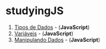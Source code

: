 # studyingJS



1. [Tipos de Dados](https://github.com/ramonxm/studyingJS/blob/master/TiposDeDados.md) - (**JavaScript**)
2. [Variáveis](https://github.com/ramonxm/studyingJS/blob/master/variaveis.md) - (**JavaScript**)
3. [Manipulando Dados](https://github.com/ramonxm/studyingJS/blob/master/ManipulandoDados.md) - (**JavaScript**)